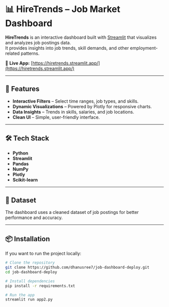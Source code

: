 # 📊 HireTrends – Job Market Dashboard

**HireTrends** is an interactive dashboard built with [Streamlit](https://streamlit.io/) that visualizes and analyzes job postings data.  
It provides insights into job trends, skill demands, and other employment-related patterns.

🔗 **Live App:** [https://hiretrends.streamlit.app/](https://hiretrends.streamlit.app/)

---

## 🚀 Features
- **Interactive Filters** – Select time ranges, job types, and skills.
- **Dynamic Visualizations** – Powered by Plotly for responsive charts.
- **Data Insights** – Trends in skills, salaries, and job locations.
- **Clean UI** – Simple, user-friendly interface.

---

## 🛠️ Tech Stack
- **Python**
- **Streamlit**
- **Pandas**
- **NumPy**
- **Plotly**
- **Scikit-learn**

---

## 📂 Dataset
The dashboard uses a cleaned dataset of job postings for better performance and accuracy.

---

## 📦 Installation
If you want to run the project locally:

```bash
# Clone the repository
git clone https://github.com/dhanusree7/job-dashboard-deploy.git
cd job-dashboard-deploy

# Install dependencies
pip install -r requirements.txt

# Run the app
streamlit run app2.py
